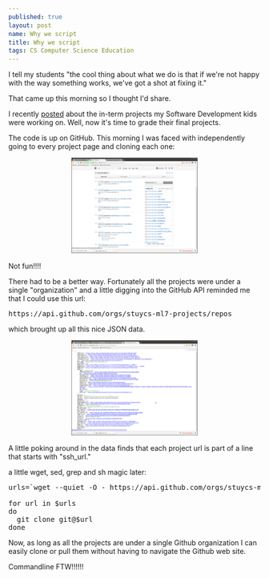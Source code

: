 ```yaml
---
published: true
layout: post
name: Why we script
title: Why we script
tags: CS Computer Science Education
---
```


I tell my students "the cool thing about what we do is that if we're not happy with the way something works, we've got a shot at fixing it."

That came up this morning so I thought I'd share.

I
recently <a href="http://cestlaz.github.com/2012/12/09/real-projects.html#.UQFhh1L6s7x">posted</a>
about the in-term projects my Software Development kids were working
on. Well, now it's time to grade their final projects.

The code is up on GitHub. This morning I was faced with independently
going to every project page and cloning each one:

<div align="center">
<a href="/img/github-projects.png" rel="lightbox">
<img width="50%" src="/img/github-projects.png" class="" alt="" />
</a>
</div>

Not fun!!!!

There had to be a better way. Fortunately all the projects were under a single "organization" and a little digging into the GitHub API reminded me that I could use this url:

<pre>
https://api.github.com/orgs/stuycs-ml7-projects/repos 
</pre>

which brought up all this nice JSON data.

<div align="center">
<a href="/img/github-api.png" rel="lightbox">
<img width="50%" src="/img/github-api.png" class="" alt="" />
</a>
</div>


A little poking around in the data finds that each project url is part of a line that starts with "ssh_url." 

a little wget, sed, grep and  sh magic later:

<pre>
urls=`wget --quiet -O - https://api.github.com/orgs/stuycs-ml7-projects/repos | grep ssh_url | sed "s/.*\(git.*\.git\).*/\1/g"`

for url in $urls 
do
  git clone git@$url
done
</pre>

Now, as long as all the projects are under a single Github organization I can easily clone or pull them without having to navigate the Github web site. 

Commandline FTW!!!!!!

